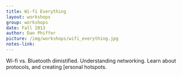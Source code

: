 ```yaml
---
title: Wi-fi Everything
layout: workshops
group: workshops
date: Fall 2013
author: Dan Phiffer
picture: /img/workshops/wifi_everything.jpg
notes-link:
---
```

Wi-fi vs. Bluetooth dimistified. Understanding networking. Learn about protocols, and creating [ersonal hotspots.